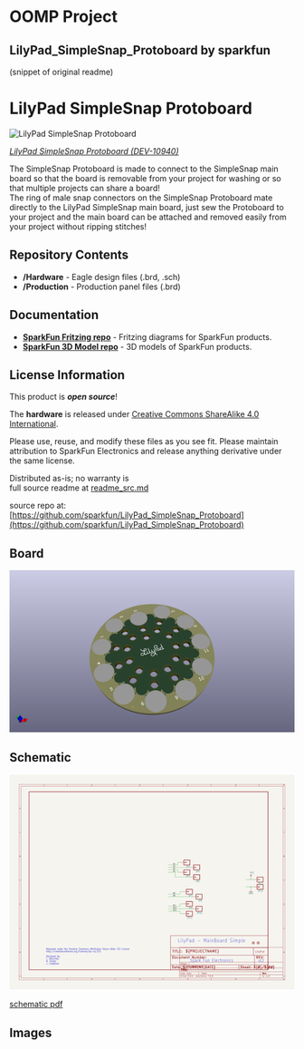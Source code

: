 # OOMP Project  
## LilyPad_SimpleSnap_Protoboard  by sparkfun  
  
(snippet of original readme)  
  
LilyPad SimpleSnap Protoboard  
========================================  
  
![LilyPad SimpleSnap Protoboard](https://cdn.sparkfun.com//assets/parts/6/1/0/8/10940-01a.jpg)  
  
[*LilyPad SimpleSnap Protoboard (DEV-10940)*](https://www.sparkfun.com/products/10940)  
  
The SimpleSnap Protoboard is made to connect to the SimpleSnap main board so that the board is removable from your project for washing or so that multiple projects can share a board!   
The ring of male snap connectors on the SimpleSnap Protoboard mate directly to the LilyPad SimpleSnap main board, just sew the Protoboard to your project and the main board can be attached and removed easily from your project without ripping stitches!  
  
Repository Contents  
-------------------  
  
* **/Hardware** - Eagle design files (.brd, .sch)  
* **/Production** - Production panel files (.brd)  
  
Documentation  
--------------  
* **[SparkFun Fritzing repo](https://github.com/sparkfun/Fritzing_Parts)** - Fritzing diagrams for SparkFun products.  
* **[SparkFun 3D Model repo](https://github.com/sparkfun/3D_Models)** - 3D models of SparkFun products.   
  
  
License Information  
-------------------  
This product is _**open source**_!   
  
The **hardware** is released under [Creative Commons ShareAlike 4.0 International](https://creativecommons.org/licenses/by-sa/4.0/).  
  
Please use, reuse, and modify these files as you see fit. Please maintain attribution to SparkFun Electronics and release anything derivative under the same license.  
  
Distributed as-is; no warranty is  
  full source readme at [readme_src.md](readme_src.md)  
  
source repo at: [https://github.com/sparkfun/LilyPad_SimpleSnap_Protoboard](https://github.com/sparkfun/LilyPad_SimpleSnap_Protoboard)  
## Board  
  
[![working_3d.png](working_3d_600.png)](working_3d.png)  
## Schematic  
  
[![working_schematic.png](working_schematic_600.png)](working_schematic.png)  
  
[schematic pdf](working_schematic.pdf)  
## Images  
